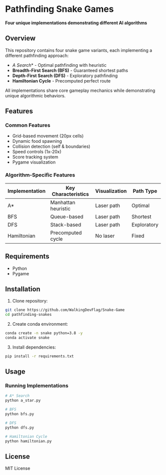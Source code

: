 # Pathfinding Snake Games  
**Four unique implementations demonstrating different AI algorithms**

## Overview  
This repository contains four snake game variants, each implementing a different pathfinding approach:  
- **A* Search** - Optimal pathfinding with heuristic  
- **Breadth-First Search (BFS)** - Guaranteed shortest paths  
- **Depth-First Search (DFS)** - Exploratory pathfinding  
- **Hamiltonian Cycle** - Precomputed perfect route  

All implementations share core gameplay mechanics while demonstrating unique algorithmic behaviors.

## Features  

### Common Features  
- Grid-based movement (20px cells)  
- Dynamic food spawning  
- Collision detection (self & boundaries)  
- Speed controls (1x-20x)  
- Score tracking system  
- Pygame visualization  

### Algorithm-Specific Features  
| Implementation | Key Characteristics | Visualization | Path Type |
|----------------|---------------------|---------------|-----------|
| A*             | Manhattan heuristic | Laser path    | Optimal   |
| BFS            | Queue-based         | Laser path    | Shortest  |
| DFS            | Stack-based         | Laser path    | Exploratory |
| Hamiltonian    | Precomputed cycle   | No laser      | Fixed     |

## Requirements  
- Python
- Pygame  

## Installation  
1. Clone repository:  
```bash  
git clone https://github.com/WalkingDevFlag/Snake-Game 
cd pathfinding-snakes  
```  

2. Create conda environment:  
```bash  
conda create -n snake python=3.8 -y  
conda activate snake  
```  

3. Install dependencies:  
```bash  
pip install -r requirements.txt  
```  

## Usage  

### Running Implementations  
```bash  
# A* Search  
python a_star.py  

# BFS  
python bfs.py  

# DFS  
python dfs.py  

# Hamiltonian Cycle  
python hamiltonian.py  
```  


## License  
MIT License 
